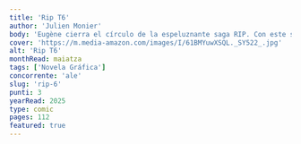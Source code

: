 ```yaml
---
title: 'Rip T6'
author: 'Julien Monier'
body: 'Eugène cierra el círculo de la espeluznante saga RIP. Con este sexto protagonista completaremos algunos detalles de los volúmenes anteriores y nos despedimos de esos siniestros personajes en torno a la profesión imaginaria de recuperadores de objetos valiosos de entre los muertos. ¿No dicen que todo lo bueno llega a su fin? Nos quitan el pan. Nos quitan el trabajo. ¡A falta de pan, buenas son hostias, no merecen otra cosa!'
cover: 'https://m.media-amazon.com/images/I/61BMYuwXSQL._SY522_.jpg'
alt: 'Rip T6'
monthRead: maiatza
tags: ['Novela Gráfica']
concorrente: 'ale'
slug: 'rip-6'
punti: 3
yearRead: 2025
type: comic
pages: 112
featured: true
---
```

